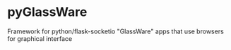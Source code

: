 # pyGlassWare
Framework for python/flask-socketio "GlassWare" apps that use browsers for graphical interface
